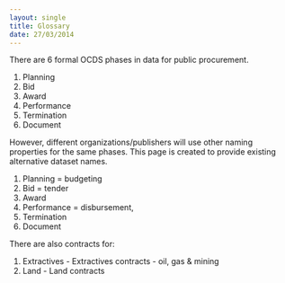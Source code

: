 ```yaml
---
layout: single
title: Glossary
date: 27/03/2014
---
```


There are 6 formal OCDS phases in data for public procurement. 
1. Planning   
2. Bid
3. Award
4. Performance 
5. Termination
6. Document

However, different organizations/publishers will use other naming properties for the same phases. This page is created to provide existing alternative dataset names.   

1. Planning = budgeting 
1. Bid = tender
1. Award
1. Performance = disbursement, 
1. Termination
1. Document

There are also contracts for:

1. Extractives - Extractives contracts - oil, gas & mining
2. Land - Land contracts
